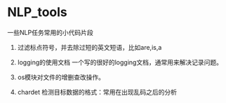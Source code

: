 # NLP_tools
一些NLP任务常用的小代码片段

1. 过滤标点符号，并去除过短的英文短语，比如are,is,a

2. logging的使用文档   一个写的很好的logging文档，通常用来解决记录问题。

3. os模块对文件的增删查改操作。

4. chardet 检测目标数据的格式：常用在出现乱码之后的分析
